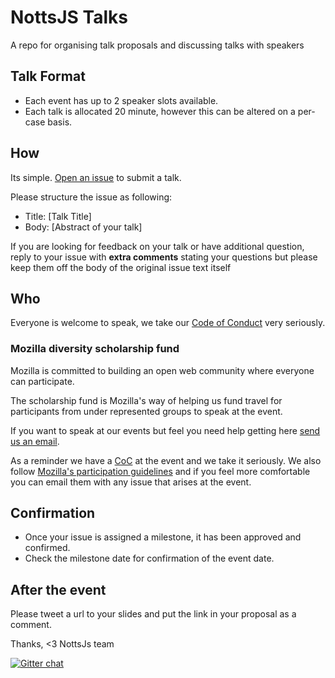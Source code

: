 # NottsJS Talks
A repo for organising talk proposals and discussing talks with speakers

## Talk Format

- Each event has up to 2 speaker slots available.  
- Each talk is allocated 20 minute, however this can be altered on a per-case basis.

## How
Its simple. [Open an issue](https://github.com/nottsjs/speakers/issues/new) to submit a talk.  

Please structure the issue as following:

- Title: [Talk Title]
- Body: [Abstract of your talk]

If you are looking for feedback on your talk or have additional question, reply to your issue with  **extra comments** stating your questions but please keep them off the body of the original issue text itself

## Who
Everyone is welcome to speak, we take our [Code of Conduct](https://nottsjs.org/codeofconduct.html) very seriously.

### Mozilla diversity scholarship fund

Mozilla is committed to building an open web community where everyone can participate.

The scholarship fund is Mozilla's way of helping us fund travel for participants from under represented groups to speak at the event.

If you want to speak at our events but feel you need help getting here [send us an email](mailto:contact@nottsjs.org?Subject=Scholarship+talk).

As a reminder we have a [CoC](https://nottsjs.org/codeofconduct.html) at the event and we take it seriously. We also follow [Mozilla's participation guidelines](https://www.mozilla.org/en-US/about/governance/policies/participation/) and if you feel more comfortable you can email them with any issue that arises at the event.

## Confirmation
- Once your issue is assigned a milestone, it has been approved and confirmed.  
- Check the milestone date for confirmation of the event date.

## After the event
Please tweet a url to your slides and put the link in your proposal as a comment.

Thanks,
<3 NottsJs team

[![Gitter chat](https://badges.gitter.im/gitterHQ/gitter.png)](https://gitter.im/nottsjs/discuss)
